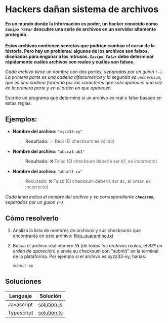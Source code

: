 # Hackers dañan sistema de archivos

#### En un mundo donde la información es poder, un hacker conocido como _`Savipo Yatar`_ descubre una serie de archivos en un servidor altamente protegido.

**Estos archivos contienen secretos que podrían cambiar el curso de la historia. Pero hay un problema: algunos de los archivos son falsos, diseñados para engañar a los intrusos. _`Savipo Yatar`_ debe determinar rápidamente cuáles archivos son reales y cuáles son falsos.**

_Cada archivo tiene un nombre con dos partes, separadas por un guion `(-)`. La primera parte es una cadena alfanumérica y la segunda es `unchecksum`, que es una cadena formada por los caracteres que sólo aparecen una vez en la primera parte y en el orden en que aparecen._

Escribe un programa que determine si un archivo es real o falso basado en estas reglas.

## Ejemplos:

- **Nombre del archivo:** `"xyzz33-xy"`

  > **Resultado:** ✅ Real (El checksum es válido)

- **Nombre del archivo:** `"abcca1-ab1"`

  > **Resultado:** ❌ Falso (El checksum debería ser b1, es incorrecto)

- **Nombre del archivo:** `"abbc11-ca"`
  > Resultado: ❌ Falso (El checksum debería ser ac, el orden es incorrecto)

_Cada línea indica el nombre del archivo y su correspondiente **`checksum`**, separados por un guion **`(-)`**._

## Cómo resolverlo

1. Analiza la lista de nombres de archivos y sus checksums que encontrarás en este archivo: [files_quarantine.txt](./data.json)

2. Busca el archivo real número **`33`** _(de todos los archivos reales, el 33º en orden de apareción)_ y envía su checksum con "submit" en la terminal de la plataforma. Por ejemplo si el archivo es xyzz33-xy, harías:
   ```bash
   submit xy
   ```

## Soluciones

| Lenguaje   | Solución                                |
| ---------- | --------------------------------------- |
| Javascript | [solution.js](./javascript/solution.js) |
| Typescript | [solution.ts](./typescript/solution.ts) |
